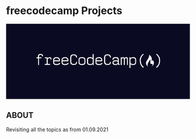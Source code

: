 # freecodecamp Projects

![freecodecamp logo](assets/fcc_logo.png)

## ABOUT
Revisiting all the topics as from 01.09.2021